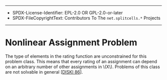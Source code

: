 ----
* SPDX-License-Identifier: EPL-2.0 OR GPL-2.0-or-later
* SPDX-FileCopyrightText: Contributors To The `net.splitcells.*` Projects
----
# Nonlinear Assignment Problem
The type of elements in the rating function are unconstrained for this problem
class.
This means that every rating of an assignment can depend on an arbitrary number
of other assignments in \\(X\\).
Problems of this class are not solvable in general
[[DISKI 86](../../../../../../../../../../../src/main/md/net/splitcells/gel/problem/theory/assignment/problem/bibliography/1995.DISKI.86.md)].